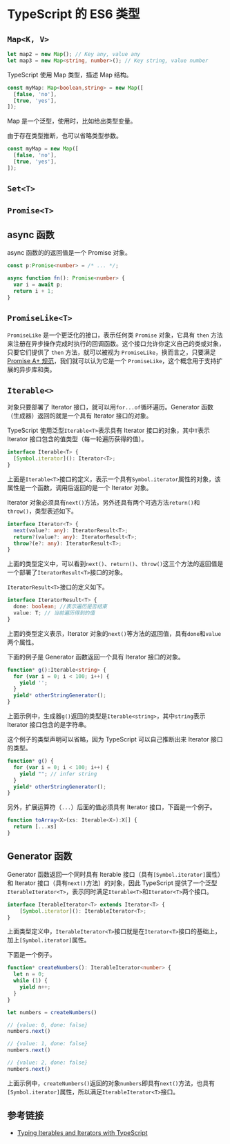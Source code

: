 # TypeScript 的 ES6 类型

## `Map<K, V>`

```typescript
let map2 = new Map(); // Key any, value any
let map3 = new Map<string, number>(); // Key string, value number
```

TypeScript 使用 Map 类型，描述 Map 结构。

```typescript
const myMap: Map<boolean,string> = new Map([
  [false, 'no'],
  [true, 'yes'],
]);
```

Map 是一个泛型，使用时，比如给出类型变量。

由于存在类型推断，也可以省略类型参数。

```typescript
const myMap = new Map([
  [false, 'no'],
  [true, 'yes'],
]);
```

## `Set<T>`

## `Promise<T>`

## async 函数

async 函数的的返回值是一个 Promise 对象。

```typescript
const p:Promise<number> = /* ... */;

async function fn(): Promise<number> {
  var i = await p;
  return i + 1;
}
```

## `PromiseLike<T>`

`PromiseLike` 是一个更泛化的接口，表示任何类 `Promise` 对象，它具有 `then` 方法来注册在异步操作完成时执行的回调函数。这个接口允许你定义自己的类或对象，只要它们提供了 `then` 方法，就可以被视为 `PromiseLike`，换而言之，只要满足 [Promise A+ 规范](https://promisesaplus.com/)，我们就可以认为它是一个 `PromiseLike`，这个概念用于支持扩展的异步库和类。

## `Iterable<>`

对象只要部署了 Iterator 接口，就可以用`for...of`循环遍历。Generator 函数（生成器）返回的就是一个具有 Iterator 接口的对象。

TypeScript 使用泛型`Iterable<T>`表示具有 Iterator 接口的对象，其中`T`表示 Iterator 接口包含的值类型（每一轮遍历获得的值）。

```typescript
interface Iterable<T> {
  [Symbol.iterator](): Iterator<T>;
}
```

上面是`Iterable<T>`接口的定义，表示一个具有`Symbol.iterator`属性的对象，该属性是一个函数，调用后返回的是一个 Iterator 对象。

Iterator 对象必须具有`next()`方法，另外还具有两个可选方法`return()`和`throw()`，类型表述如下。

```typescript
interface Iterator<T> {
  next(value?: any): IteratorResult<T>;
  return?(value?: any): IteratorResult<T>;
  throw?(e?: any): IteratorResult<T>;
}
```

上面的类型定义中，可以看到`next()`、`return()`、`throw()`这三个方法的返回值是一个部署了`IteratorResult<T>`接口的对象。

`IteratorResult<T>`接口的定义如下。

```typescript
interface IteratorResult<T> {
  done: boolean; //表示遍历是否结束
  value: T; // 当前遍历得到的值
}
```

上面的类型定义表示，Iterator 对象的`next()`等方法的返回值，具有`done`和`value`两个属性。

下面的例子是 Generator 函数返回一个具有 Iterator 接口的对象。

```typescript
function* g():Iterable<string> {
  for (var i = 0; i < 100; i++) {
    yield '';
  }
  yield* otherStringGenerator();
}
```

上面示例中，生成器`g()`返回的类型是`Iterable<string>`，其中`string`表示 Iterator 接口包含的是字符串。

这个例子的类型声明可以省略，因为 TypeScript 可以自己推断出来 Iterator 接口的类型。

```typescript
function* g() {
  for (var i = 0; i < 100; i++) {
    yield ""; // infer string
  }
  yield* otherStringGenerator();
}
```

另外，扩展运算符（`...`）后面的值必须具有 Iterator 接口，下面是一个例子。

```typescript
function toArray<X>(xs: Iterable<X>):X[] {
  return [...xs]
}
```

## Generator 函数

Generator 函数返回一个同时具有 Iterable 接口（具有`[Symbol.iterator]`属性）和 Iterator 接口（具有`next()`方法）的对象，因此 TypeScript 提供了一个泛型`IterableIterator<T>`，表示同时满足`Iterable<T>`和`Iterator<T>`两个接口。

```typescript
interface IterableIterator<T> extends Iterator<T> {
    [Symbol.iterator](): IterableIterator<T>;
}
```

上面类型定义中，`IterableIterator<T>`接口就是在`Iterator<T>`接口的基础上，加上`[Symbol.iterator]`属性。

下面是一个例子。

```typescript
function* createNumbers(): IterableIterator<number> {
  let n = 0;
  while (1) {
    yield n++;
  }
}

let numbers = createNumbers()

// {value: 0, done: false}
numbers.next()

// {value: 1, done: false}
numbers.next()

// {value: 2, done: false}
numbers.next()
```

上面示例中，`createNumbers()`返回的对象`numbers`即具有`next()`方法，也具有`[Symbol.iterator]`属性，所以满足`IterableIterator<T>`接口。

## 参考链接

- [Typing Iterables and Iterators with TypeScript](https://www.geekabyte.io/2019/06/typing-iterables-and-iterators-with.html)

